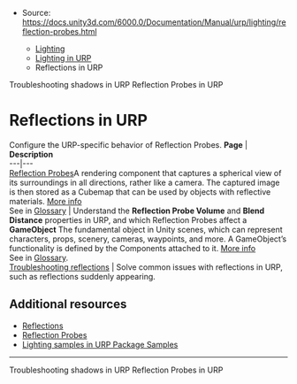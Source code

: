 * Source: https://docs.unity3d.com/6000.0/Documentation/Manual/urp/lighting/reflection-probes.html

  * [Lighting](https://docs.unity3d.com/6000.0/Documentation/Manual/LightingOverview.html)
  * [Lighting in URP](https://docs.unity3d.com/6000.0/Documentation/Manual/urp/lighting-landing.html)
  * Reflections in URP


[](https://docs.unity3d.com/6000.0/Documentation/Manual/urp/shadows-troubleshooting-urp.html)
Troubleshooting shadows in URP
[](https://docs.unity3d.com/6000.0/Documentation/Manual/urp/lighting/reflection-probes-introduction.html)
Reflection Probes in URP
# Reflections in URP
Configure the URP-specific behavior of Reflection Probes.
**Page** | **Description**  
---|---  
[Reflection Probes](https://docs.unity3d.com/6000.0/Documentation/Manual/urp/lighting/reflection-probes-introduction.html)A rendering component that captures a spherical view of its surroundings in all directions, rather like a camera. The captured image is then stored as a Cubemap that can be used by objects with reflective materials. [More info](https://docs.unity3d.com/6000.0/Documentation/Manual/class-ReflectionProbe.html)  
See in [Glossary](https://docs.unity3d.com/6000.0/Documentation/Manual/Glossary.html#ReflectionProbe) | Understand the **Reflection Probe Volume** and **Blend Distance** properties in URP, and which Reflection Probes affect a **GameObject** The fundamental object in Unity scenes, which can represent characters, props, scenery, cameras, waypoints, and more. A GameObject’s functionality is defined by the Components attached to it. [More info](https://docs.unity3d.com/6000.0/Documentation/Manual/class-GameObject.html)  
See in [Glossary](https://docs.unity3d.com/6000.0/Documentation/Manual/Glossary.html#GameObject).  
[Troubleshooting reflections](https://docs.unity3d.com/6000.0/Documentation/Manual/urp/lighting/reflection-probes-troubleshooting.html) | Solve common issues with reflections in URP, such as reflections suddenly appearing.  
## Additional resources
  * [Reflections](https://docs.unity3d.com/6000.0/Documentation/Manual/reflections-landing.html)
  * [Reflection Probes](https://docs.unity3d.com/Manual/ReflectionProbes.html)
  * [Lighting samples in URP Package Samples](https://docs.unity3d.com/6000.0/Documentation/Manual/urp/package-sample-urp-package-samples.html#lighting)


* * *
[](https://docs.unity3d.com/6000.0/Documentation/Manual/urp/shadows-troubleshooting-urp.html)
Troubleshooting shadows in URP
[](https://docs.unity3d.com/6000.0/Documentation/Manual/urp/lighting/reflection-probes-introduction.html)
Reflection Probes in URP
